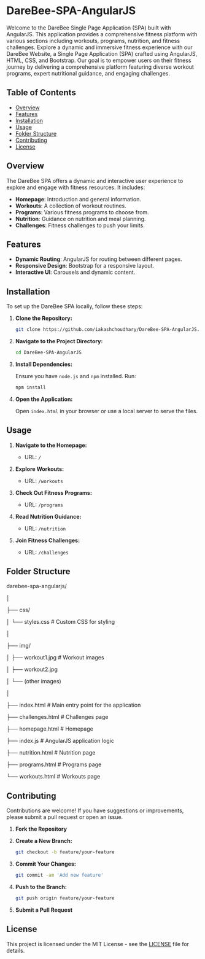 # DareBee-SPA-AngularJS
Welcome to the DareBee Single Page Application (SPA) built with AngularJS. This application provides a comprehensive fitness platform with various sections including workouts, programs, nutrition, and fitness challenges.
                Explore a dynamic and immersive fitness experience with our DareBee Website, a Single Page Application (SPA) crafted using AngularJS, HTML, CSS, and Bootstrap. Our goal is to empower users on their fitness journey by delivering a comprehensive platform featuring diverse workout programs, expert nutritional guidance, and engaging challenges.

## Table of Contents

- [Overview](#overview)
- [Features](#features)
- [Installation](#installation)
- [Usage](#usage)
- [Folder Structure](#folder-structure)
- [Contributing](#contributing)
- [License](#license)

## Overview

The DareBee SPA offers a dynamic and interactive user experience to explore and engage with fitness resources. It includes:
- **Homepage**: Introduction and general information.
- **Workouts**: A collection of workout routines.
- **Programs**: Various fitness programs to choose from.
- **Nutrition**: Guidance on nutrition and meal planning.
- **Challenges**: Fitness challenges to push your limits.

## Features

- **Dynamic Routing**: AngularJS for routing between different pages.
- **Responsive Design**: Bootstrap for a responsive layout.
- **Interactive UI**: Carousels and dynamic content.

## Installation

To set up the DareBee SPA locally, follow these steps:

1. **Clone the Repository:**

    ```bash
    git clone https://github.com/iakashchoudhary/DareBee-SPA-AngularJS.git
    ```

2. **Navigate to the Project Directory:**

    ```bash
    cd DareBee-SPA-AngularJS
    ```

3. **Install Dependencies:**

    Ensure you have `node.js` and `npm` installed. Run:

    ```bash
    npm install
    ```

4. **Open the Application:**

    Open `index.html` in your browser or use a local server to serve the files.

## Usage

1. **Navigate to the Homepage:**

    - URL: `/`

2. **Explore Workouts:**

    - URL: `/workouts`

3. **Check Out Fitness Programs:**

    - URL: `/programs`

4. **Read Nutrition Guidance:**

    - URL: `/nutrition`

5. **Join Fitness Challenges:**

    - URL: `/challenges`

## Folder Structure

darebee-spa-angularjs/

│

├── css/

│ └── styles.css # Custom CSS for styling

│

├── img/

│ ├── workout1.jpg # Workout images

│ ├── workout2.jpg

│ └── (other images)

│

├── index.html # Main entry point for the application

├── challenges.html # Challenges page

├── homepage.html # Homepage

├── index.js # AngularJS application logic

├── nutrition.html # Nutrition page

├── programs.html # Programs page

└── workouts.html # Workouts page

## Contributing

Contributions are welcome! If you have suggestions or improvements, please submit a pull request or open an issue.

1. **Fork the Repository**
2. **Create a New Branch:**

    ```bash
    git checkout -b feature/your-feature
    ```

3. **Commit Your Changes:**

    ```bash
    git commit -am 'Add new feature'
    ```

4. **Push to the Branch:**

    ```bash
    git push origin feature/your-feature
    ```

5. **Submit a Pull Request**

## License

This project is licensed under the MIT License - see the [LICENSE](LICENSE) file for details.
